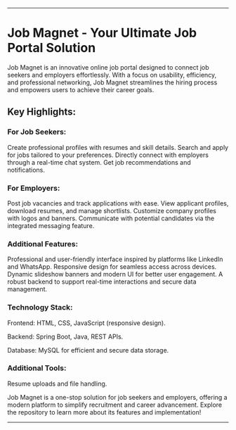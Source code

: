 ___

# Job Magnet - Your Ultimate Job Portal Solution

Job Magnet is an innovative online job portal designed to connect job seekers and employers effortlessly. With a focus on usability, efficiency, and professional networking, Job Magnet streamlines the hiring process and empowers users to achieve their career goals.

## Key Highlights:

### For Job Seekers:

Create professional profiles with resumes and skill details.
Search and apply for jobs tailored to your preferences.
Directly connect with employers through a real-time chat system.
Get job recommendations and notifications.

### For Employers:

Post job vacancies and track applications with ease.
View applicant profiles, download resumes, and manage shortlists.
Customize company profiles with logos and banners.
Communicate with potential candidates via the integrated messaging feature.

### Additional Features:

Professional and user-friendly interface inspired by platforms like LinkedIn and WhatsApp.
Responsive design for seamless access across devices.
Dynamic slideshow banners and modern UI for better user engagement.
A robust backend to support real-time interactions and secure data management.

### Technology Stack:

Frontend: HTML, CSS, JavaScript (responsive design).

Backend: Spring Boot, Java, REST APIs.

Database: MySQL for efficient and secure data storage.

### Additional Tools:

Resume uploads and file handling.



Job Magnet is a one-stop solution for job seekers and employers, offering a modern platform to simplify recruitment and career advancement. Explore the repository to learn more about its features and implementation!

___

